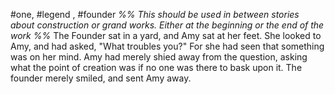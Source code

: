 #one, #legend , #founder
*%% This should be used in between stories about construction or grand works. Either at the beginning or the end of the work %%*
The Founder sat in a yard, and Amy sat at her feet. She looked to Amy, and had asked, "What troubles you?" For she had seen that something was on her mind. Amy had merely shied away from the question, asking what the point of creation was if no one was there to bask upon it. The founder merely smiled, and sent Amy away.